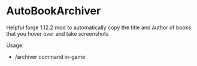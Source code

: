 # AutoBookArchiver

Helpful forge 1.12.2 mod to automatically copy the title and author of books that you hover over and take screenshots

Usage:
- /archiver command in-game
